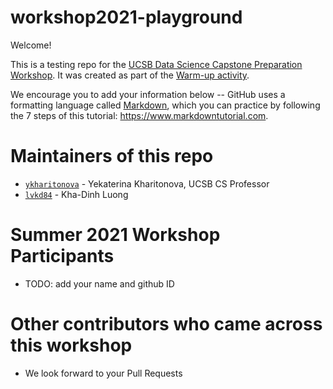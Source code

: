 # workshop2021-playground
Welcome!

This is a testing repo for the [UCSB Data Science Capstone Preparation Workshop](https://ucsb-ds.github.io/workshop2021).
It was created as part of the [Warm-up activity](https://ucsb-ds.github.io/workshop2021/intro-git#warm-up).

We encourage you to add your information below -- GitHub uses a formatting language called [Markdown](https://www.markdownguide.org/getting-started), which you can practice by following the 7 steps of this tutorial: <https://www.markdowntutorial.com>.

# Maintainers of this repo
* [`ykharitonova`](https://github.com/ykharitonova) - Yekaterina Kharitonova, UCSB CS Professor
* [`lvkd84`](https://github.com/lvkd84) - Kha-Dinh Luong


# Summer 2021 Workshop Participants
* TODO: add your name and github ID

# Other contributors who came across this workshop
* We look forward to your Pull Requests
